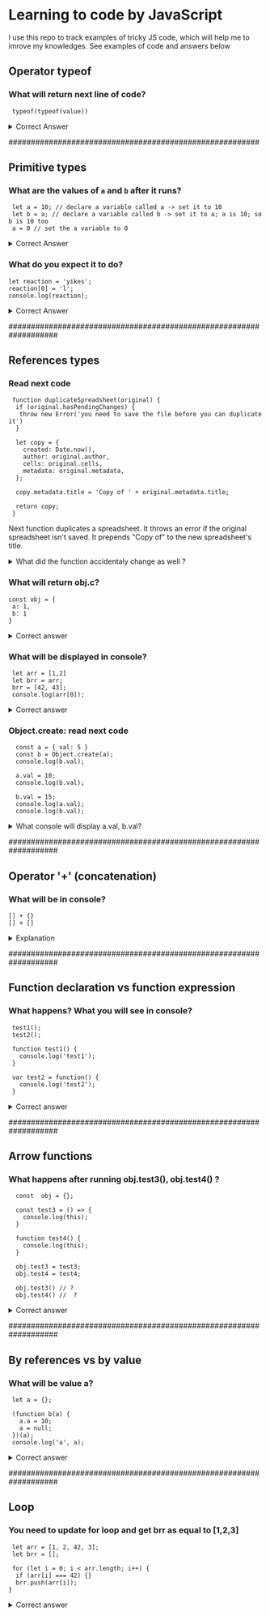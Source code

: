 # Learning to code by JavaScript 
I use this repo to track examples of tricky JS code, which will help me to imrove my knowledges.
See examples of code and answers below 

## Operator typeof 

### What will return next line of code?
```
 typeof(typeof(value))
```
<details>
  <summary>Correct Answer</summary>
  
  `typeof(typeof(value))` is always "string".
  
  We know `typeof(value)` always gives us one of the predetermined strings: "undefined", "boolean", "number", and so on. 
  So typeof any of them is "string". Because they’re strings!
</details>

########################################################
## Primitive types

### What are the values of `a` and `b` after it runs?
```
 let a = 10; // declare a variable called a -> set it to 10
 let b = a; // declare a variable called b -> set it to a; a is 10; so b is 10 too
 a = 0 // set the a variable to 0
```
<details>
  <summary>Correct Answer</summary>
  a is 0 now, and b is 10.
</details>

### What do you expect it to do?
```
let reaction = 'yikes';
reaction[0] = 'l';
console.log(reaction);
```
<details>
  <summary>Correct Answer</summary>
  This code will either print "yikes" or throw an error depending on whether you are in strict mode. 
  It will never print "likes" -> yikes.
</details>



###################################################################
## References types

### Read next code
```
 function duplicateSpreadsheet(original) {
  if (original.hasPendingChanges) {
   throw new Error('you need to save the file before you can duplicate it')
  } 
  
  let copy = {
    created: Date.now(),
    author: original.author,
    cells: original.cells,
    metadata: original.metadata,
  };
  
  copy.metadata.title = 'Copy of ' + original.metadata.title;
  
  return copy;
 }
```
Next function duplicates a spreadsheet.
It throws an error if the original spreadsheet isn't saved.
It prepends "Copy of" to the new spreadsheet's title.

<details>
  <summary>What did the function accidentaly change as well ?</summary>
  This function also accidentely changes the title of original spreadsheet.
  <code>
   const original = {
    created: '',
    author: 'Test',
    cells: '',
    metadata: {
      title: 'one test title'
    }
  }

  duplicateSpreadsheet(original)

  {
    created: 1585570108872
    author: "Test"
    cells: ""
    metadata: {title: "Copy of one test title"}
  }  
 </code>
</details>

### What will return obj.c?
```
const obj = {
 a: 1, 
 b: 1
}
```
<details>
  <summary>Correct answer</summary>
  It will return undefined. 
  Because of prototype inheritance.
  Is `c` own property on `obj`? No, check its prototype.
  Is there a 'c' own property on obj.[[Prototype]]? is null, stop searching
  no property found, return undefined.
  
  But chain could be obj.[[Prototype]].[[Prototype]]
  and so on obj.[[Prototype]].[[Prototype]].[[Prototype]] 
</details>


### What will be displayed in console?
```
 let arr = [1,2]
 let brr = arr;
 brr = [42, 43];
 console.log(arr[0]);
```
<details>
  <summary>Correct answer</summary>
  Because array is reference type
   <pre>
    // arr[0] -> 1
   </pre>
  
</details>

### Object.create: read next code
```
  const a = { val: 5 }
  const b = Object.create(a);
  console.log(b.val); 
  
  a.val = 10;
  console.log(b.val); 
 
  b.val = 15;
  console.log(a.val);
  console.log(b.val); 
```  

<details>
  <summary>What console will display a.val, b.val?</summary>
   The Object.create() method creates a new object, using an existing object as the prototype of the newly created object.
   
   First log will be display `b.val -> 5` because of inheritance  
   <pre>
    b.__proto__ -> {val: 5}
   </pre>
  Because object is refence type, second log will show `10`. And final log is
  <pre>
   a.val = 10
   b.val = 15
  </pre>
</details> 

###################################################################
## Operator '+' (concatenation)

### What will be in console?
```
[] + {} 
[] + []
```
<details>
  <summary>Explanation</summary>
  You can only add numbers and strings, all other values will be converted to either one of those types.
  The plus operator performs three kinds of conversion: It converts values to primitives, numbers and strings.
  
  <pre>
   > [] + [] -> ''
    [].toString() -> ''

   > [] + {}
     '[object Object]'
     String({}) -> '[object Object]'
  </pre> 
  
  Objects are converted to either string (if the other operand is a string) or number (otherwise). If you want to concatenate   arrays, you need to use a method Array.prototype.concat(), for example.
  There is no built-in way in JS to 'concatenate' (merge) objects -lodash
</details>


###################################################################
## Function declaration vs function expression

### What happens? What you will see in console?
```
 test1();
 test2(); 
 
 function test1() {
   console.log('test1');
 }
 
 var test2 = function() {
   console.log('test2');
 }
```
<details>
  <summary>Correct answer</summary>
 
   first case, test1() - function declaration. JS interpreter moves function declaration to the top of their containing scope
 (hoisting). That's why you can use function declaration before you declare it.
  <pre>
    in console -> test1
  </pre> 
 
   in the second case, test2 declared as function expression. The variable name will be hoisted, but you can't access until JS
   execution encounters its definition. You can't use before define them -> function doesn't exist
   <pre>
     var - test2 is not a function
     const/let - cannot access 'test2' before initialization
   </pre>
</details> 


###################################################################
## Arrow functions

### What happens after running obj.test3(), obj.test4() ?
```
  const  obj = {};

  const test3 = () => {
    console.log(this);
  }

  function test4() {
    console.log(this); 
  }

  obj.test3 = test3;
  obj.test4 = test4;

  obj.test3() // ?
  obj.test4() //  ?
```
<details>
  <summary>Correct answer</summary>
 
   Unlike regular functions, arrows functions do not have their own `this` (does not bind its own this).
   The value of `this` inside arrow functions is not dependent on how they are invoked.
   It depends only on its `enclosing context` (literal scope).
  <pre>
    in console // -> Window {parent: Window, ...}
  </pre> 
  But if test3 will be define as obj method, then `this` will be `obj` itself.
  <pre>
   const obj = {
     test3: () => {
      console.log(this);
     }
   }
   // -> obj {test3: ƒ}
  </pre>
 
   In the second case, `test4()` is function declaration. Regular function defines its own this or context depending on their invocation, in our case, `this = object itself`.
   
   <pre>
     -> // {test3: ƒ, test4: ƒ}     
   </pre>
</details> 


###################################################################
## By references vs by value

### What will be value a?
```
 let a = {};

 (function b(a) {
   a.a = 10;
   a = null;
 })(a);
 console.log('a', a);
```

<details>
  <summary>Correct answer</summary>
  Function argument is local variable.
  When we overwrite a local variable for IIFE or function expression, it doesn't reflect on an outer scope.
  
   <pre>
    let a = {};

    (function b(a) {
      a.a = 10; // -> {a: 10} because a is object - reference type
      a = null; // overwrite a local variable
      console.log('a', a); // local a is null, but not the outside
    })(a);
    console.log('a', a); -> {a: 10}
   </pre>
   
   Example with function expression
   <pre>
     var a = 5;
     function b(a) {
      a = 9;
      console.log('a local', a) -> 9
    }
    b(a);
    console.log('a outer', a) -> 5
   </pre>
 
</details> 


###################################################################
## Loop

### You need to update for loop and get brr as equal to [1,2,3]
```
 let arr = [1, 2, 42, 3];
 let brr = [];

 for (let i = 0; i < arr.length; i++) {
  if (arr[i] === 42) {}
  brr.push(arr[i]);
}
```

<details>
  <summary>Correct answer</summary>
  Can check operator `continue` or left one cycle iteration.
 
   <pre>
    for (let i = 0; i < arr.length; i++) {
     // if (arr[i] === 42) continue;
     if (arr[i] === 42) i++;

     brr.push(arr[i]);
    }
   </pre>
  
</details> 




